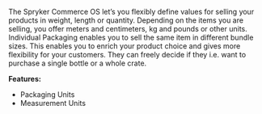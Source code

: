 The Spryker Commerce OS let’s you flexibly define values for selling your products in weight, length or quantity. Depending on the items you are selling, you offer meters and centimeters, kg and pounds or other units. Individual Packaging enables you to sell the same item in different bundle sizes. This enables you to enrich your product choice and gives more flexibility for your customers. They can freely decide if they i.e. want to purchase a single bottle or a whole crate.

**Features:**

* Packaging Units
* Measurement Units

